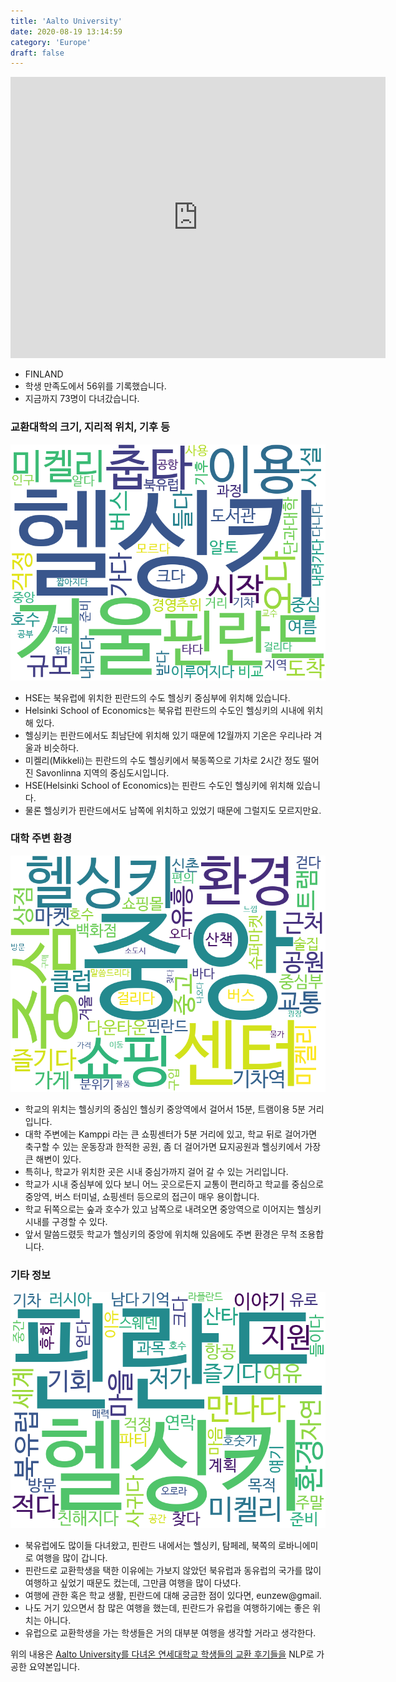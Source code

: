 ```yaml
---
title: 'Aalto University'
date: 2020-08-19 13:14:59
category: 'Europe'
draft: false
---
```


<iframe
width="600"
height="450"
frameborder="0" style="border:0"
src="https://www.google.com/maps/embed/v1/place?key=AIzaSyC9e1AME-pVmWC4hBpFdu5S4dKzyepa3HQ&q=Aalto+University&center=60.1866693,24.827682&zoom=14" allowfullscreen>
</iframe>


* FINLAND
* 학생 만족도에서 56위를 기록했습니다.
* 지금까지 73명이 다녀갔습니다. 

### 교환대학의 크기, 지리적 위치, 기후 등

![gen_info-WordCloud](../univ_wordclouds_okt/gen_info/FI000014_gen_info_okt.png)

* HSE는 북유럽에 위치한 핀란드의 수도 헬싱키 중심부에 위치해 있습니다.
* Helsinki School of Economics는 북유럽 핀란드의 수도인 헬싱키의 시내에 위치해 있다.
* 헬싱키는 핀란드에서도 최남단에 위치해 있기 때문에 12월까지 기온은 우리나라 겨울과 비슷하다.
* 미켈리(Mikkeli)는 핀란드의 수도 헬싱키에서 북동쪽으로 기차로 2시간 정도 떨어진 Savonlinna 지역의 중심도시입니다.
* HSE(Helsinki School of Economics)는 핀란드 수도인 헬싱키에 위치해 있습니다.
* 물론 헬싱키가 핀란드에서도 남쪽에 위치하고 있었기 때문에 그럴지도 모르지만요.


### 대학 주변 환경

![env_info-WordCloud](../univ_wordclouds_okt/env_info/FI000014_env_info_okt.png)

* 학교의 위치는 헬싱키의 중심인 헬싱키 중앙역에서 걸어서 15분, 트램이용 5분 거리입니다.
* 대학 주변에는 Kamppi 라는 큰 쇼핑센터가 5분 거리에 있고, 학교 뒤로 걸어가면 축구할 수 있는 운동장과 한적한 공원, 좀 더 걸어가면 묘지공원과 헬싱키에서 가장 큰 해변이 있다.
* 특히나, 학교가 위치한 곳은 시내 중심가까지 걸어 갈 수 있는 거리입니다.
* 학교가 시내 중심부에 있다 보니 어느 곳으로든지 교통이 편리하고 학교를 중심으로 중앙역, 버스 터미널, 쇼핑센터 등으로의 접근이 매우 용이합니다.
* 학교 뒤쪽으로는 숲과 호수가 있고 남쪽으로 내려오면 중앙역으로 이어지는 헬싱키 시내를 구경할 수 있다.
* 앞서 말씀드렸듯 학교가 헬싱키의 중앙에 위치해 있음에도 주변 환경은 무척 조용합니다.


### 기타 정보

![etc_info-WordCloud](../univ_wordclouds_okt/etc_info/FI000014_etc_info_okt.png)

* 북유럽에도 많이들 다녀왔고, 핀란드 내에서는 헬싱키, 탐페레, 북쪽의 로바니에미로 여행을 많이 갑니다.
* 핀란드로 교환학생을 택한 이유에는 가보지 않았던 북유럽과 동유럽의 국가를 많이 여행하고 싶었기 때문도 컸는데, 그만큼 여행을 많이 다녔다.
* 여행에 관한 혹은 학교 생활, 핀란드에 대해 궁금한 점이 있다면, eunzew@gmail.
* 나도 거기 있으면서 참 많은 여행을 했는데, 핀란드가 유럽을 여행하기에는 좋은 위치는 아니다.
* 유럽으로 교환학생을 가는 학생들은 거의 대부분 여행을 생각할 거라고 생각한다.


위의 내용은 [Aalto University를 다녀온 연세대학교 학생들의 교환 후기들을](http://oia.yonsei.ac.kr/partner/expReport.asp?ucode=FI000014&bgbn=A) NLP로 가공한 요약본입니다. 
